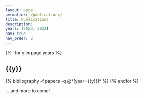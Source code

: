 ```yaml
---
layout: page
permalink: /publications/
title: Publications
description:
years: [2023, 2022]
nav: true
nav_order: 2
---
```


<!-- _pages/publications.md -->
<div class="publications">

{%- for y in page.years %}

  <h2 class="year">{{y}}</h2>
  {% bibliography -f papers -q @*[year={{y}}]* %}
{% endfor %}

  <p>... and more to come!</p>

</div>
